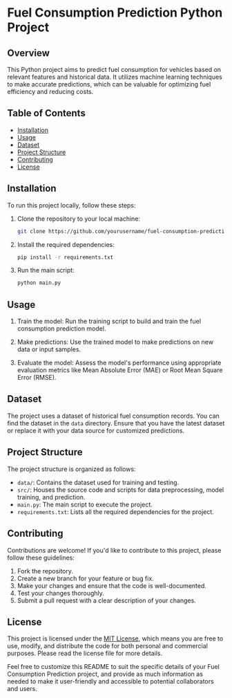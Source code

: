 # Fuel Consumption Prediction Python Project

## Overview

This Python project aims to predict fuel consumption for vehicles based on relevant features and historical data. It utilizes machine learning techniques to make accurate predictions, which can be valuable for optimizing fuel efficiency and reducing costs.

## Table of Contents

- [Installation](#installation)
- [Usage](#usage)
- [Dataset](#dataset)
- [Project Structure](#project-structure)
- [Contributing](#contributing)
- [License](#license)

## Installation

To run this project locally, follow these steps:

1. Clone the repository to your local machine:

   ```bash
   git clone https://github.com/yourusername/fuel-consumption-prediction.git
   ```

2. Install the required dependencies:

   ```bash
   pip install -r requirements.txt
   ```

3. Run the main script:

   ```bash
   python main.py
   ```

## Usage

1. Train the model: Run the training script to build and train the fuel consumption prediction model.

2. Make predictions: Use the trained model to make predictions on new data or input samples.

3. Evaluate the model: Assess the model's performance using appropriate evaluation metrics like Mean Absolute Error (MAE) or Root Mean Square Error (RMSE).

## Dataset

The project uses a dataset of historical fuel consumption records. You can find the dataset in the `data` directory. Ensure that you have the latest dataset or replace it with your data source for customized predictions.

## Project Structure

The project structure is organized as follows:

- `data/`: Contains the dataset used for training and testing.
- `src/`: Houses the source code and scripts for data preprocessing, model training, and prediction.
- `main.py`: The main script to execute the project.
- `requirements.txt`: Lists all the required dependencies for the project.

## Contributing

Contributions are welcome! If you'd like to contribute to this project, please follow these guidelines:

1. Fork the repository.
2. Create a new branch for your feature or bug fix.
3. Make your changes and ensure that the code is well-documented.
4. Test your changes thoroughly.
5. Submit a pull request with a clear description of your changes.

## License

This project is licensed under the [MIT License](LICENSE), which means you are free to use, modify, and distribute the code for both personal and commercial purposes. Please read the license file for more details.

Feel free to customize this README to suit the specific details of your Fuel Consumption Prediction project, and provide as much information as needed to make it user-friendly and accessible to potential collaborators and users.
